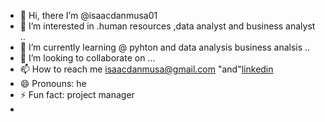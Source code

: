- 👋 Hi, there I’m @isaacdanmusa01
- 👀 I’m interested in .human resources ,data analyst and business analyst ..
- 🌱 I’m currently learning @ pyhton and data analysis business analsis ..
- 💞️ I’m looking to collaborate on ...
- 📫 How to reach me isaacdanmusa@gmail.com "and"[linkedin](https://www.linkedin.com/in/isaac-danmusa)
- 😄 Pronouns: he 
- ⚡ Fun fact: project manager
- 

<!---
isaacdanmusa01/isaacdanmusa01 is a ✨ special ✨ repository because its `README.md` (this file) appears on your GitHub profile.
You can click the Preview link to take a look at your changes.
--->

